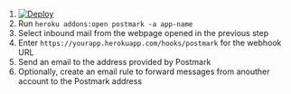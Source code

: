   1. [![Deploy](https://www.herokucdn.com/deploy/button.png)](https://heroku.com/deploy)
  1. Run ```heroku addons:open postmark -a app-name```
  1. Select inbound mail from the webpage opened in the previous step
  1. Enter ```https://yourapp.herokuapp.com/hooks/postmark``` for the webhook URL
  1. Send an email to the address provided by Postmark
  1. Optionally, create an email rule to forward messages from anouther account to the Postmark address
